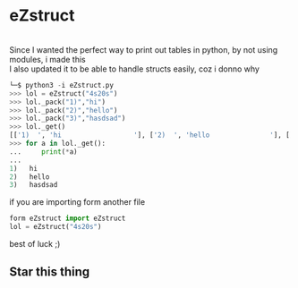 # eZstruct
<br>
Since I wanted the perfect way to print out tables in python, by not using modules, i made this<br>
I also updated it to be able to handle structs easily, coz i donno why



```py
└─$ python3 -i eZstruct.py 
>>> lol = eZstruct("4s20s")
>>> lol._pack("1)","hi")
>>> lol._pack("2)","hello")
>>> lol._pack("3)","hasdsad")
>>> lol._get()
[['1)  ', 'hi                  '], ['2)  ', 'hello               '], ['3)  ', 'hasdsad             ']]
>>> for a in lol._get():
...     print(*a)
... 
1)   hi                  
2)   hello               
3)   hasdsad    
```
if you are importing form another file
```py
form eZstruct import eZstruct
lol = eZstruct("4s20s")
```
best of luck ;)
<h2>Star this thing</h2>
